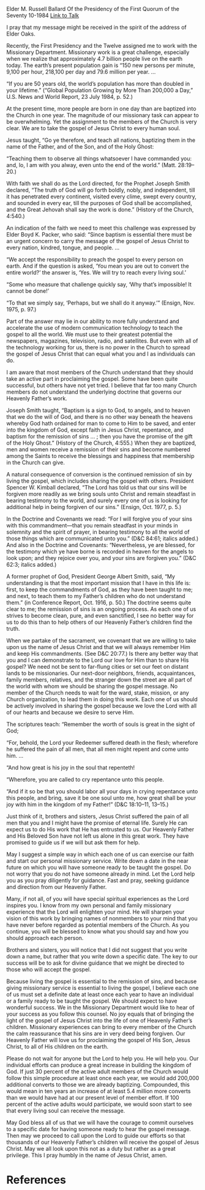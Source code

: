 Elder M. Russell Ballard
Of the Presidency of the First Quorum of the Seventy
10-1984
[Link to Talk](https://www.churchofjesuschrist.org/study/general-conference/1984/10/write-down-a-date?lang=eng)

I pray that my message might be received in the spirit of the address of Elder Oaks.

Recently, the First Presidency and the Twelve assigned me to work with the Missionary Department. Missionary work is a great challenge, especially when we realize that approximately 4.7 billion people live on the earth today. The earth’s present population gain is “150 new persons per minute, 9,100 per hour, 218,100 per day and 79.6 million per year. …

“If you are 50 years old, the world’s population has more than doubled in your lifetime.” (“Global Population Growing by More Than 200,000 a Day,” U.S. News and World Report, 23 July 1984, p. 52.)

At the present time, more people are born in one day than are baptized into the Church in one year. The magnitude of our missionary task can appear to be overwhelming. Yet the assignment to the members of the Church is very clear. We are to take the gospel of Jesus Christ to every human soul.

Jesus taught, “Go ye therefore, and teach all nations, baptizing them in the name of the Father, and of the Son, and of the Holy Ghost:

“Teaching them to observe all things whatsoever I have commanded you: and, lo, I am with you alway, even unto the end of the world.” (Matt. 28:19–20.)

With faith we shall do as the Lord directed, for the Prophet Joseph Smith declared, “The truth of God will go forth boldly, nobly, and independent, till it has penetrated every continent, visited every clime, swept every country, and sounded in every ear, till the purposes of God shall be accomplished, and the Great Jehovah shall say the work is done.” (History of the Church, 4:540.)

An indication of the faith we need to meet this challenge was expressed by Elder Boyd K. Packer, who said: “Since baptism is essential there must be an urgent concern to carry the message of the gospel of Jesus Christ to every nation, kindred, tongue, and people. …

“We accept the responsibility to preach the gospel to every person on earth. And if the question is asked, ‘You mean you are out to convert the entire world?’ the answer is, ‘Yes. We will try to reach every living soul.’

“Some who measure that challenge quickly say, ‘Why that’s impossible! It cannot be done!’

“To that we simply say, ‘Perhaps, but we shall do it anyway.’” (Ensign, Nov. 1975, p. 97.)

Part of the answer may lie in our ability to more fully understand and accelerate the use of modern communication technology to teach the gospel to all the world. We must use to their greatest potential the newspapers, magazines, television, radio, and satellites. But even with all of the technology working for us, there is no power in the Church to spread the gospel of Jesus Christ that can equal what you and I as individuals can do.

I am aware that most members of the Church understand that they should take an active part in proclaiming the gospel. Some have been quite successful, but others have not yet tried. I believe that far too many Church members do not understand the underlying doctrine that governs our Heavenly Father’s work.

Joseph Smith taught, “Baptism is a sign to God, to angels, and to heaven that we do the will of God, and there is no other way beneath the heavens whereby God hath ordained for man to come to Him to be saved, and enter into the kingdom of God, except faith in Jesus Christ, repentance, and baptism for the remission of sins … ; then you have the promise of the gift of the Holy Ghost.” (History of the Church, 4:555.) When they are baptized, men and women receive a remission of their sins and become numbered among the Saints to receive the blessings and happiness that membership in the Church can give.

A natural consequence of conversion is the continued remission of sin by living the gospel, which includes sharing the gospel with others. President Spencer W. Kimball declared, “The Lord has told us that our sins will be forgiven more readily as we bring souls unto Christ and remain steadfast in bearing testimony to the world, and surely every one of us is looking for additional help in being forgiven of our sins.” (Ensign, Oct. 1977, p. 5.)

In the Doctrine and Covenants we read: “For I will forgive you of your sins with this commandment—that you remain steadfast in your minds in solemnity and the spirit of prayer, in bearing testimony to all the world of those things which are communicated unto you.” (D&C 84:61; italics added.) And also in the Doctrine and Covenants: “Nevertheless, ye are blessed, for the testimony which ye have borne is recorded in heaven for the angels to look upon; and they rejoice over you, and your sins are forgiven you.” (D&C 62:3; italics added.)

A former prophet of God, President George Albert Smith, said, “My understanding is that the most important mission that I have in this life is: first, to keep the commandments of God, as they have been taught to me; and next, to teach them to my Father’s children who do not understand them.” (in Conference Report, Oct. 1916, p. 50.) The doctrine seems quite clear to me; the remission of sins is an ongoing process. As each one of us strives to become clean, pure, and even sanctified, I see no better way for us to do this than to help others of our Heavenly Father’s children find the truth.

When we partake of the sacrament, we covenant that we are willing to take upon us the name of Jesus Christ and that we will always remember Him and keep His commandments. (See D&C 20:77.) Is there any better way that you and I can demonstrate to the Lord our love for Him than to share His gospel? We need not be sent to far-flung cities or set our feet on distant lands to be missionaries. Our next-door neighbors, friends, acquaintances, family members, relatives, and the stranger down the street are all part of the world with whom we should be sharing the gospel message. No member of the Church needs to wait for the ward, stake, mission, or any Church organization, to lead them in doing this work. Each one of us should be actively involved in sharing the gospel because we love the Lord with all of our hearts and because we desire to serve Him.

The scriptures teach: “Remember the worth of souls is great in the sight of God;

“For, behold, the Lord your Redeemer suffered death in the flesh; wherefore he suffered the pain of all men, that all men might repent and come unto him. …

“And how great is his joy in the soul that repenteth!

“Wherefore, you are called to cry repentance unto this people.

“And if it so be that you should labor all your days in crying repentance unto this people, and bring, save it be one soul unto me, how great shall be your joy with him in the kingdom of my Father!” (D&C 18:10–11, 13–15.)

Just think of it, brothers and sisters, Jesus Christ suffered the pain of all men that you and I might have the promise of eternal life. Surely He can expect us to do His work that He has entrusted to us. Our Heavenly Father and His Beloved Son have not left us alone in this great work. They have promised to guide us if we will but ask them for help.

May I suggest a simple way in which each one of us can exercise our faith and start our personal missionary service. Write down a date in the near future on which you will have someone ready to be taught the gospel. Do not worry that you do not have someone already in mind. Let the Lord help you as you pray diligently for guidance. Fast and pray, seeking guidance and direction from our Heavenly Father.

Many, if not all, of you will have special spiritual experiences as the Lord inspires you. I know from my own personal and family missionary experience that the Lord will enlighten your mind. He will sharpen your vision of this work by bringing names of nonmembers to your mind that you have never before regarded as potential members of the Church. As you continue, you will be blessed to know what you should say and how you should approach each person.

Brothers and sisters, you will notice that I did not suggest that you write down a name, but rather that you write down a specific date. The key to our success will be to ask for divine guidance that we might be directed to those who will accept the gospel.

Because living the gospel is essential to the remission of sins, and because giving missionary service is essential to living the gospel, I believe each one of us must set a definite date at least once each year to have an individual or a family ready to be taught the gospel. We should expect to have wonderful success. We in the Missionary Department would like to hear of your success as you follow this counsel. No joy equals that of bringing the light of the gospel of Jesus Christ into the life of one of Heavenly Father’s children. Missionary experiences can bring to every member of the Church the calm reassurance that his sins are in very deed being forgiven. Our Heavenly Father will love us for proclaiming the gospel of His Son, Jesus Christ, to all of His children on the earth.

Please do not wait for anyone but the Lord to help you. He will help you. Our individual efforts can produce a great increase in building the kingdom of God. If just 30 percent of the active adult members of the Church would follow this simple procedure at least once each year, we would add 200,000 additional converts to those we are already baptizing. Compounded, this would mean in ten years an increase of at least 5.4 million more converts than we would have had at our present level of member effort. If 100 percent of the active adults would participate, we would soon start to see that every living soul can receive the message.

May God bless all of us that we will have the courage to commit ourselves to a specific date for having someone ready to hear the gospel message. Then may we proceed to call upon the Lord to guide our efforts so that thousands of our Heavenly Father’s children will receive the gospel of Jesus Christ. May we all look upon this not as a duty but rather as a great privilege. This I pray humbly in the name of Jesus Christ, amen.

# References
